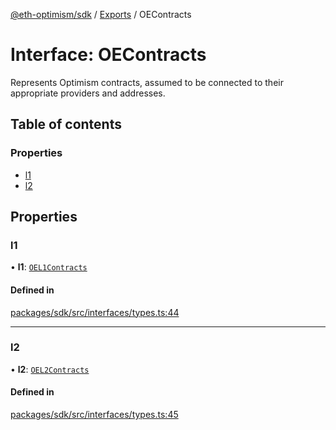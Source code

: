 [@eth-optimism/sdk](../README.md) / [Exports](../modules.md) / OEContracts

# Interface: OEContracts

Represents Optimism contracts, assumed to be connected to their appropriate
providers and addresses.

## Table of contents

### Properties

- [l1](OEContracts.md#l1)
- [l2](OEContracts.md#l2)

## Properties

### l1

• **l1**: [`OEL1Contracts`](OEL1Contracts.md)

#### Defined in

[packages/sdk/src/interfaces/types.ts:44](https://github.com/ethereum-optimism/optimism/blob/develop/packages/sdk/src/interfaces/types.ts#L44)

___

### l2

• **l2**: [`OEL2Contracts`](OEL2Contracts.md)

#### Defined in

[packages/sdk/src/interfaces/types.ts:45](https://github.com/ethereum-optimism/optimism/blob/develop/packages/sdk/src/interfaces/types.ts#L45)

